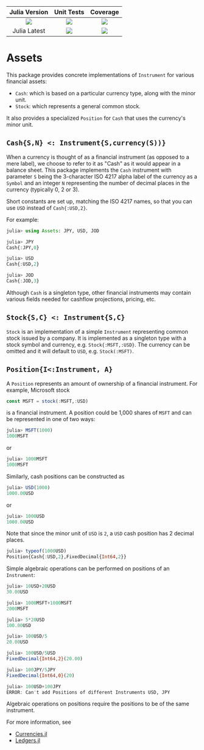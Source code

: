 [pkg-url]: https://github.com/JuliaFinance/Assets.jl.git

[julia-url]:    https://github.com/JuliaLang/Julia
[julia-release]:https://img.shields.io/github/release/JuliaLang/julia.svg

[release]:      https://img.shields.io/github/release/JuliaFinance/Assets.jl.svg
[release-date]: https://img.shields.io/github/release-date/JuliaFinance/Assets.jl.svg

[license-img]:  http://img.shields.io/badge/license-MIT-brightgreen.svg?style=flat
[license-url]:  LICENSE.md
[travis-url]:   https://travis-ci.com/JuliaFinance/Assets.jl
[travis-s-img]: https://travis-ci.com/JuliaFinance/Assets.jl.svg
[travis-m-img]: https://travis-ci.com/JuliaFinance/Assets.jl.svg?branch=main

[contrib]:    https://img.shields.io/badge/contributions-welcome-brightgreen.svg?style=flat

[codecov-url]:  https://codecov.io/gh/JuliaFinance/Assets.jl
[codecov-img]:  https://codecov.io/gh/JuliaFinance/Assets.jl/branch/master/graph/badge.svg

| **Julia Version** | **Unit Tests** | **Coverage** |
|:------------------:|:---------------------:|:---------------------:|
| [![][julia-release]][julia-url] | [![][travis-s-img]][travis-url] | [![][codecov-img]][codecov-url]
| Julia Latest | [![][travis-m-img]][travis-url] | [![][codecov-img]][codecov-url]

# Assets

This package provides concrete implementations of `Instrument` for various financial assets:

- `Cash`: which is based on a particular currency type, along with the minor unit.
- `Stock`: which represents a general common stock.

It also provides a specialized `Position` for `Cash` that uses the currency's minor unit.

## `Cash{S,N} <: Instrument{S,currency(S))}`

When a currency is thought of as a financial instrument (as opposed to a mere label), we choose to refer to it as "Cash" as it would appear in a balance sheet. This package implements the `Cash` instrument with parameter `S` being the 3-character ISO 4217 alpha label of the currency as a `Symbol` and an integer `N` representing the number of decimal places in the currency (typically 0, 2 or 3).

Short constants are set up, matching the ISO 4217 names, so that you can use `USD` instead of `Cash{:USD,2}`.

For example:

```julia
julia> using Assets: JPY, USD, JOD

julia> JPY
Cash{:JPY,0}

julia> USD
Cash{:USD,2}

julia> JOD
Cash{:JOD,3}
```

Although `Cash` is a singleton type, other financial instruments may contain various fields needed for cashflow projections, pricing, etc.

## `Stock{S,C} <: Instrument{S,C}`

`Stock` is an implementation of a simple `Instrument` representing common stock issued by a company. It is implemented as a singleton type with a stock symbol and currency, e.g. `Stock{:MSFT,:USD}`. The currency can be omitted and it will default to `USD`, e.g. `Stock(:MSFT)`.

## `Position{I<:Instrument, A}`

A `Position` represents an amount of ownership of a financial instrument. For example, Microsoft stock

```julia
const MSFT = stock(:MSFT,:USD)
```
is a financial instrument. A position could be 1,000 shares of `MSFT` and can be represented in one of two ways:

```julia
julia> MSFT(1000)
1000MSFT
```

or 

```julia
julia> 1000MSFT
1000MSFT
```

Similarly, cash positions can be constructed as

```julia
julia> USD(1000)
1000.00USD
```

or

```julia
julia> 1000USD
1000.00USD
```

Note that since the minor unit of `USD` is `2`, a `USD` cash position has 2 decimal places.

```julia
julia> typeof(1000USD)
Position{Cash{:USD,2},FixedDecimal{Int64,2}}
```

Simple algebraic operations can be performed on positions of an `Instrument`:

```julia
julia> 10USD+20USD
30.00USD

julia> 1000MSFT+1000MSFT
2000MSFT

julia> 5*20USD
100.00USD

julia> 100USD/5
20.00USD

julia> 100USD/5USD
FixedDecimal{Int64,2}(20.00)

julia> 100JPY/5JPY
FixedDecimal{Int64,0}(20)

julia> 100USD+100JPY
ERROR: Can't add Positions of different Instruments USD, JPY
```

Algebraic operations on positions require the positions to be of the same instrument. 

For more information, see

- [Currencies.jl](https://github.com/JuliaFinance/Currencies.jl.git)
- [Ledgers.jl](https://github.com/JuliaFinance/Ledgers.jl.git)
